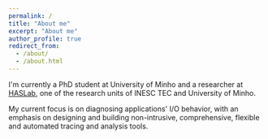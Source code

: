 ```yaml
---
permalink: /
title: "About me"
excerpt: "About me"
author_profile: true
redirect_from:
  - /about/
  - /about.html
---
```


I'm currently a PhD student at University of Minho and a researcher at [HASLab](https://www.inesctec.pt/en/centres/haslab), one of the research units of INESC TEC and University of Minho.

My current focus is on diagnosing applications' I/O behavior, with an emphasis on designing and building non-intrusive, comprehensive, flexible and automated tracing and analysis tools.

